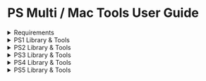 # PS Multi / Mac Tools User Guide

<details>
<summary>Requirements</summary>

### Windows
- Windows 10 or 11 with .NET Framework 4.8.1 is recommended

### macOS
- macOS 12.0 or higher (Intel x86 or Apple ARM64)
- Homebrew with following packages :
  - 'wget' (Used for mirroring directories from FTP)
  - 'jdk11' (Used for sending .jar payloads)
  - 'netcat' (Used to dump self files - more stable than macOS's 'nc')
  - 'pv' (Used to track the progress of SELF files dumping -> not working yet)

### PS5
- FTP Tools require an active FTP server running on the PS5.

</details>

<details>
<summary>PS1 Library & Tools</summary>

### Backup Manager
#### Load game backups
1. Click on Library -> Load a new folder on the top menu
2. Select a folder containing your game backups (.bin format).

#### Copy game backups
1. Right-click on a game and select 'Copy to'.
2. Now select the folder where you want to copy the selected game.

### Tools
#### Merge .bin files of a game
1. Click on Tools -> Merge .bin files on the top menu
2. Browse the .cue file of the game that you want to merge
3. Optional: Add more .cue files to process more games
4. Click on 'Merge selected' if you want to merge only the selected game or click on 'Merge all' to process all added .cue files
</details>

<details>
<summary>PS2 Library & Tools</summary>

### Backup Manager
#### Load game backups
1. Click on Library -> "Load a new folder" on the top menu
2. Select a folder containing your game backups (.iso/.cso format).

#### Copy game backups
1. Right-click on a game and select 'Copy to'.
2. Now select the folder where you want to copy the selected game.

### Tools
#### Send games to the mast1c0re Network Game Loader
1. Right-click on a game inside the library and select 'Send to PS4-5'.
2. On the next window (Payload Sender) enter your PS5 IP
3. Send the mast1c0re Network Game Loader if not done yet
4. Send the game with 'Send ISO'

#### Convert BIN/CUE to ISO
1. Click on Tools -> "Convert BIN/CUE to ISO" on the top menu
2. Browse the game's .bin or .cue file
3. Click on "Convert" and wait until done

#### PSX Homebrew & Games Installer
1. Click on Tools -> "XMB Homebrew/Games Installer" on the top menu
2. Visit https://github.com/SvenGDK/PSX-XMB-Manager for more information
</details>

<details>
<summary>PS3 Library & Tools</summary>

## To be completed.

</details>

<details>
<summary>PS4 Library & Tools</summary>

## To be completed.

</details>

<details>
<summary>PS5 Library & Tools</summary>

## Backup Manager
### Load local game & app backups
1. Click on Library -> "Load folder with games and apps" on the top menu
2. Select a folder containing your game/app backups.

**Note:** Game or App backups must contain a /sce_sys/param.json file.</br>
**Note 2:** .pkg files are also supported.

### Load installed games & apps over FTP
1. Enter your PS5 IP & Port in the Settings on the top menu (IP:PORT)
2. Send a payload that enables FTP access
3. Click on Library -> "Load installed games and apps over FTP" on the top menu

#### Game Library Context Menu Options :
- Copy To -> Copies the selected game to a destination drive or folder
- Play Soundtrack -> Plays the included at9 soundtrack of the game (if available)
- Check for updates -> Checks for available game patches

## Tools
### Payload & Mast1c0re PS2 Game Sender
#### Payload Sender
1. Enter your PS5 IP and port that should receive the payload
2. Select a payload in .elf or .bin format
   - macOS also supports sending .jar files if jdk11 is installed via homebrew
3. Send the payload by clicking on 'Send'

#### Mast1c0re PS2 Game Sender
1. Enter your PS5 IP and port of the mast1c0re Network Game Loader
2. Browse a PS2 game in .iso format
3. Send the game by clicking on 'Send ISO'

### Blu Ray Disc Burner
1. Select your disc drive from the list (**Caution:** Only supports 1 disc drive connected.)
2. Browse the .iso file to burn
3. Click on 'Burn Disc' and wait until finished

### GP5 Creator
The GP5 Creator can create a .gp5 project file that can be used to build a PS5 .pkg using the publishing tools.</br>
The publishing tools are not included and need to be added manually at "/Tools/PS5/".</br>
Inside the GP5 Creator you can also extract a PS5 .pkg if you know the passcode.</br>
**Note:** Extracting a .pkg probably requires the same or a higher version of the publishing tools.

1. At the Save Path, click on "..." and save the new .gp5 project
2. Leave the passcode or enter a new one with the same lenght
3. Click on "Create" to create the .gp5 project file
4. Add files and folders using the "File" or "Folder" button
5. Specify the "Destination Path" inside the .pkg
6. Leave the "Add to Chunk#" field or enter another decimal value
7. Click on "Add to chunk" to add the file or folder inside the .pkg

### Param / Manifest Editor
#### param.json Editor
##### Creating and modifying new param.json file
1. On the top menu select "File" -> "New"
2. Select a parameter from the list and modify the value with the "Save changes" button
   - You can also add a new parameter by selecting a parameter from the list, setting the value and clicking on "Add param"
   - You can also delete a selected parameter by clicking the "Remove param" button
   - Some parameters require you to open the advanced param editor to modify their values
3. On the top menu select "File" -> "Save" to save the new param.json file

##### Loading and modifying new param.json file
1. On the top menu select "File" -> "Load param.json"
2. Select a parameter from the list and modify the value with the "Save changes" button
   - You can also add a new parameter by selecting a parameter from the list, setting the value and clicking on "Add param"
   - You can also delete a selected parameter by clicking the "Remove param" button
   - Some parameters require you to open the advanced param editor to modify their values
3. On the top menu select "File" -> "Save" to save the param.json file

##### param.json Help
- You can find useful information about all the parameters in the PSDevWiki :
   - https://www.psdevwiki.com/ps5/Param.json

#### manifest.json Editor
1. Creating a new manifest.json file

#### PKG Builder
The PKG Builder only supports .gp5 project files.
1. Browse your .gp5 project
2. Select a save path for the new .pkg file
3. Hit "Build PKG" and wait until the process is done

### PKG Merger
The PKG Merger supports PS4 & PS5 .pkg files.
1. Select a directory that contains all .pkg files that should be merged
   - *_0.pkg, *_1.pkg, *_2.pkg, ...
2. Click on "Merge" (Windows) / "Start Merge" (macOS) and wait until the process is done

### AT9 <-> WAV Converter
The AT9 <-> WAV Converter allows you to convert .wav audio files to .at9 and vice versa.
1. Select a .wav or .at9 file
2. Select a bitrate and sampling rate or leave the fields empty
3. Click on "Convert" and wait until done

### FTP Browser
1. Enter your PS5 IP & Port (**Windows:** In the Settings on the top menu IP:PORT)
2. Click on "Connect and list content" (Windows) / "Connect" (macOS)

#### Available Context-Menu Options
- Download -> Download the selected file or folder (folder not available yet in macOS)
- Upload a file or folder -> Upload a single file or an entire folder (folder not available yet in macOS)
- Delete -> Delete the selected file or folder
- Rename -> Rename the selected file or folder
- Create a new directory -> Creates a new folder at the current path

### FTP Grabber
#### Options :
1. **Create a full dump** (Windows) / **Create a full game dump including metadata** (macOS)
   - This option will :
      1. Dump the FULL contents of "/mnt/sandbox/pfsmnt/GAMEID-app0"
      2. Dump contents of "/system_data/priv/appmeta/GAMEID/" to ".../GAMEID-app0/sce_sys"
      3. Dump contents of "/user/appmeta/GAMEID/" to ".../GAMEID-app0/sce_sys"
      4. Read "npbind.dat" to get the NPRW id.
      5. Copy "/user/np_uds/nobackup/conf/NPRWID/uds.ucp" to ".../GAMEID-app0/sce_sys/uds/uds00.ucp"
      6. Copy "/user/trophy2/nobackup/conf/NPRWID/TROPHY.UCP" to ".../GAMEID-app0/sce_sys/trophy2/trophy00.ucp"
2. **Dump metadata only** (Windows) / **Dump only game metadata** (macOS)
   - This option will :
      1. Read the GAME id ONLY from "/mnt/sandbox/pfsmnt/"
      2. Dump contents of "/system_data/priv/appmeta/GAMEID/" to ".../GAMEID-app0/sce_sys"
      3. Dump contents of "/user/appmeta/GAMEID/" to ".../GAMEID-app0/sce_sys"
      4. Read "npbind.dat" to get the NPRW id.
      5. Copy "/user/np_uds/nobackup/conf/NPRWID/uds.ucp" to ".../GAMEID-app0/sce_sys/uds/uds00.ucp"
      6. Copy "/user/trophy2/nobackup/conf/NPRWID/TROPHY.UCP" to ".../GAMEID-app0/sce_sys/trophy2/trophy00.ucp"
3. **Dump SELF files only**
   - This option will :
      1. Dump the SELF files to the selected dump directory "./self-dump.tar"

#### Dumping a game
1. Enter your PS5 IP & Port (**Windows:** In the Settings on the top menu IP:PORT)
2. Select "/mnt/sandbox/pfsmnt/" from the list
3. Choose a directory where the game should be dumped
4. Check the option "Create a full dump" (Windows) / "Create a full game dump including metadata" (macOS)
5. Click on "Start Download" to start dumping</br>
    **Note:** This process can take some hours depending on the game size. Keep your PS5 & PC powered on.

#### Dumping SELF files
1. Send the ps5-self-dumper payload to your PS5
2. Enter the PS5 IP & Payload Port (**Windows:** In the Settings on the top menu IP:PORT)
3. Select "/mnt/sandbox/pfsmnt/" from the list
4. Choose a directory where the SELF files should be dumped (as single .tar archive)
5. Check the option "Dump SELF files only"
6. Click on "Start Download" to start dumping and wait until done

### RCO Dumper & Extractor
#### RCO Dumper
1. Enter your PS5 IP & Port (**Windows:** In the Settings on the top menu IP:PORT)
2. Select a save directory for the .rco files
3. Click on "Get files" and wait until the files are dumped.

#### RCO Extractor
1. Select a folder containing .rco files or select a single .rco file
2. Click on "Extract" and wait until the .rco file(s) is/are extracted.

### Game Patches
#### Search & Download Game Patches
1. Enter a game ID (like PPSA02081) and click on "Search"
2. A new window will be opened with a list of available patches
3. Select the patch you want to download and download each piece pkg of this update (if there is more than 1 piece)
   - You can add the download to the queue and download it later or together with other ones
5. Downloads will be stored in the "Downloads" folder on the same location as PS Multi Tools.

</details>
